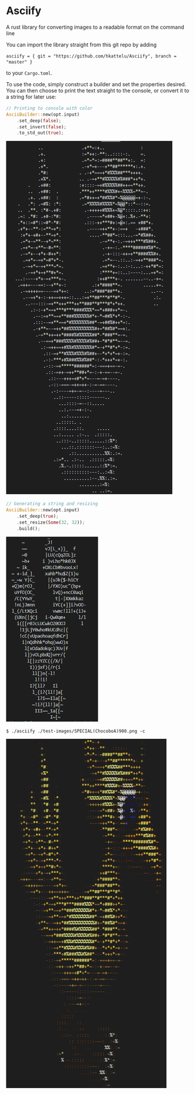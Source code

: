 # Asciify
A rust library for converting images to a readable format on the command line

You can import the library straight from this git repo by adding 

```
asciify = { git = "https://github.com/hkattelu/Asciify", branch = "master" }
```

to your `Cargo.toml`.

To use the code, simply construct a builder and set the properties desired.
You can then choose to print the text straight to the console, or convert
it to a string for later use:

```rust
// Printing to console with color
AsciiBuilder::new(opt.input)
    .set_deep(false);
    .set_invert(false);
    .to_std_out(true);
```

![Ascii chocobo](./images/ascii-chocobo.png)

```rust
// Generating a string and resizing
AsciiBuilder::new(opt.input)
    .set_deep(true);
    .set_resize(Some(32, 32));
    .build();
```

![Ascii chocobo after resizing](./images/ascii-chocobo-resized.png)


```shell
$ ./asciify ./test-images/SPECIAL(ChocoboA)900.png -c
```

![Ascii chocobo with color](./images/ascii-chocobo-color.png)